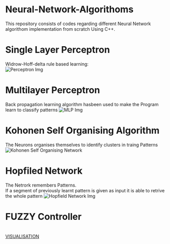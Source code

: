 # Neural-Network-Algorithoms
This repository consists of codes regarding different Neural Network algorithom implementation from scratch Using C++.</br>
# Single Layer Perceptron
Widrow-Hoff-delta rule based learning:<br />
![Perceptron Img](https://github.com/rupak10987/Neural-Network-Lab-Works/blob/64b91d8498f1566452cf05c0360c843a3aa916d4/Perceptron_A_single_Layer_Neuron_model/ss.PNG)<br />

# Multilayer Perceptron 
Back propagation learning algorithm hasbeen used to make the Program learn to classify patterns
![MLP Img](https://github.com/rupak10987/Neural-Network-Lab-Works/blob/64b91d8498f1566452cf05c0360c843a3aa916d4/NEURAL_NET_VISUALIZATION_MLP/ss.PNG)
<br />

# Kohonen Self Organising Algorithm
The Neurons organises themselves to identify clusters in traing Patterns</br>
![Kohonen Self Organising Network](https://github.com/rupak10987/Neural-Network-Lab-Works/blob/64b91d8498f1566452cf05c0360c843a3aa916d4/Kohonen%20Self%20Organising%20Network/ss.PNG)<br />

# Hopfiled Network
The Netrork remembers Patterns. </br>
If a segment of previously learnt pattern is given as input it is able to retrive the whole pattern
![Hopfield Network Img](https://github.com/rupak10987/Neural-Network-Lab-Works/blob/64b91d8498f1566452cf05c0360c843a3aa916d4/HOPFIELD%20network/ss.PNG)
<br />
# FUZZY Controller
<br />
<a href="https://github.com/rupak10987/Neural-Network-Lab-Works/blob/72254d849a0562d7c3016dbc7207d74d6cf53716/Fuzzy_ROCKET_controller/fuzz_rockt.gif" target="_blank">VISUALISATION</a>

